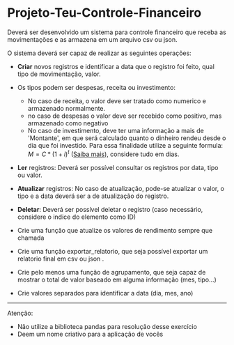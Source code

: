 # Projeto-Teu-Controle-Financeiro


Deverá ser desenvolvido um sistema para controle financeiro que receba as movimentações e as armazena em um arquivo csv ou json.

O sistema deverá ser capaz de realizar as seguintes operações:

- **Criar** novos registros e identificar a data que o registro foi feito, qual tipo de movimentação, valor.

- Os tipos podem ser despesas, receita ou investimento:
  - No caso de receita, o valor deve ser tratado como numerico e armazenado normalmente.
  - no caso de despesas o valor deve ser recebido como positivo, mas armazenado como negativo
  - No caso de investimento, deve ter uma informação a mais de 'Montante', em que será calculado quanto o dinheiro rendeu desde o dia que foi investido. Para essa finalidade utilize a seguinte formula: $M = C * (1 + i)^t$ ([Saiba mais](https://matematicafinanceira.org/juros-compostos/)), considere tudo em dias.
- **Ler** registros: Deverá ser possível consultar os registros por data, tipo ou valor.
- **Atualizar** registros: No caso de atualização, pode-se atualizar o valor, o tipo e a data deverá ser a de atualização do registro.
- **Deletar**: Deverá ser possível deletar o registro (caso necessário, considere o indice do elemento como ID)
- Crie uma função que atualize os valores de rendimento sempre que chamada
- Crie uma função exportar_relatorio, que seja possível exportar um relatorio final em csv ou json .
- Crie pelo menos uma função de agrupamento, que seja capaz de mostrar o total de valor baseado em alguma informação (mes, tipo...)
- Crie valores separados para identificar a data (dia, mes, ano)

---

Atenção:
- Não utilize a biblioteca pandas para resolução desse exercício
- Deem um nome criativo para a aplicação de vocês
